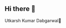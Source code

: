 ## Hi there 👋
Utkarsh Kumar Dabgarwal🙋
<!--
**karshhkr/karshhkr** is a ✨ _special_ ✨ repository because its `README.md` (this file) appears on your GitHub profile.

Here are some ideas to get you started:

- 🔭 I’m currently working on ... Building Java Backend Application
- 🌱 I’m currently learning ... Java-based backend application built using Spring Boot for developing robust and scalable REST APIs
                                      Core Java, Adv Java, Spring Boot,Microservices,Hibernate,Postgresql,REST API's
- 👯 I’m looking to collaborate on ...
- 🤔 I’m looking for help with ... Collaboration with Open Source Projects
- 💬 Ask me about ...Java Development (Core Java, Collections, Multithreading)
                      Backend Development with Spring Boot
                      RESTful API Design & Development
                      Database Management (MySQL, PostgreSQL)
                      Microservices Architecture
                      System Design Basics
                      Problem Solving & DSA
                      Version Control (Git, GitHub)
- 📫 How to reach me: ... 📩:-Utkarshkumardabgarwal@gmail.com/ 🤳:-+91 7408578131
- 😄 Pronouns: ...he/him
- ⚡ Fun fact: ...
-->
